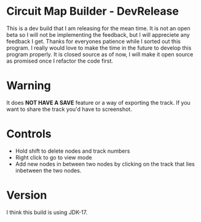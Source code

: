 # Circuit Map Builder - DevRelease
This is a dev build that I am releasing for the mean time. It is not an open beta so I will not be implementing the feedback, but I will appreciete any feedback I get. Thanks for everyones patience while I sorted out this program. I really would love to make the time in the future to develop this program properly. 
It is closed source as of now, I will make it open source as promised once I refactor the code first.
# Warning
It does **NOT HAVE A SAVE** feature or a way of exporting the track. If you want to share the track you'd have to screenshot. 
# Controls
- Hold shift to delete nodes and track numbers
- Right click to go to view mode
- Add new nodes in between two nodes by clicking on the track that lies inbetween the two nodes.
# Version
I think this build is using JDK-17.
